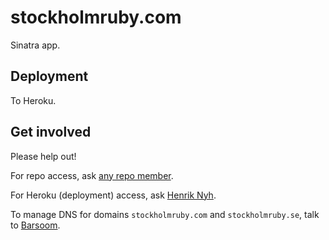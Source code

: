 # stockholmruby.com

Sinatra app.


## Deployment

To Heroku.


## Get involved

Please help out!

For repo access, ask [any repo member](https://github.com/sthlmrb?tab=members).

For Heroku (deployment) access, ask [Henrik Nyh](http://henrik.nyh.se).

To manage DNS for domains `stockholmruby.com` and `stockholmruby.se`, talk to [Barsoom](http://barsoom.se).
